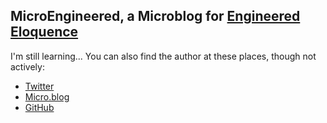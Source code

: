 ## MicroEngineered, a Microblog for [Engineered Eloquence](https://engineeredeloquence.com)

I'm still learning... You can also find the author at these places, though not actively:

- [Twitter](https://twitter.com/jayray)
- [Micro.blog](https://micro.blog/jayray)
- [GitHub](https://github.com/thejayray)
